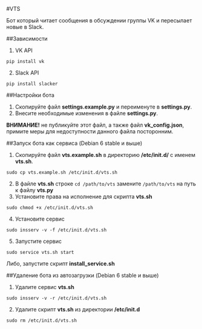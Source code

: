 #VTS

Бот который читает сообщения в обсуждении группы VK и пересылает новые в Slack.

##Зависимости
1. VK API

`pip install vk`

2. Slack API

`pip install slacker`


##Настройки бота
1. Скопируйте файл **settings.example.py** и переименуте в **settings.py**.
2. Внесите необходимые изменения в файле **settings.py**.

**ВНИМАНИЕ!** не публикуйте этот файл, а также файл **vk_config.json**, примите меры для недоступности данного файла посторонним.

##Запуск бота как сервиса (Debian 6 stable и выше)
1. Скопируйте файл **vts.example.sh** в директорию **/etc/init.d/** с именем **vts.sh**.

`sudo cp vts.example.sh /etc/init.d/vts.sh`

2. В файле **vts.sh** строке `cd /path/to/vts` замените `/path/to/vts` на путь к файлу **vts.py**
3. Установите права на исполнение для скрипта **vts.sh**

`sudo chmod +x /etc/init.d/vts.sh`

4. Установите сервис

`sudo insserv -v -f /etc/init.d/vts.sh`

5. Запустите сервис

`sudo service vts.sh start`

Либо, запустите скрипт **install_service.sh**

##Удаление бота из автозагрузки (Debian 6 stable и выше)
1. Удалите сервис **vts.sh**

`sudo insserv -v -r /etc/init.d/vts.sh`

2. Удалите скрипт **vts.sh** из директории **/etc/init.d**

`sudo rm /etc/init.d/vts.sh`